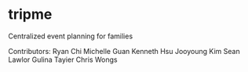 # tripme

Centralized event planning for families

Contributors:
Ryan Chi
Michelle Guan
Kenneth Hsu
Jooyoung Kim
Sean Lawlor
Gulina Tayier
Chris Wongs
